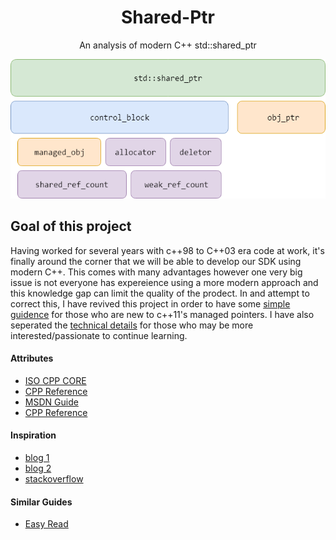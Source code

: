 <h1 align="center">Shared-Ptr</h1>
<p align="center">An analysis of modern C++ std::shared_ptr</p>
<p align="center"><img src ="https://github.com/prince-chrismc/Shared-Ptr/blob/master/Docs/Images/shared_ptr_diagram.png" /></p>

## Goal of this project
Having worked for several years with c++98 to C++03 era code at work, it's finally around the corner that we will be able to develop our SDK using modern C++. This comes with many advantages however one very big issue is not everyone has expereience using a more modern approach and this knowledge gap can limit the quality of the prodect. In and attempt to correct this, I have revived this project in order to have some [simple guidence](Introdution.md) for those who are new to c++11's managed pointers. I have also seperated the [technical details](Implementation-Details.md) for those who may be more interested/passionate to continue learning.

#### Attributes
* [ISO CPP CORE](https://isocpp.github.io/CppCoreGuidelines/CppCoreGuidelines#S-resource)
* [CPP Reference](http://en.cppreference.com/w/cpp/memory/shared_ptr)
* [MSDN Guide](https://msdn.microsoft.com/en-us/library/hh279669.aspx)
* [CPP Reference](http://en.cppreference.com/w/cpp/memory/enable_shared_from_this)

#### Inspiration
* [blog 1](https://www.bfilipek.com/2013/02/smart-pointers-gotchas.html)
* [blog 2](https://herbsutter.com/2012/06/05/gotw-105-smart-pointers-part-3-difficulty-710/)
* [stackoverflow](https://stackoverflow.com/a/77893/8480874)

#### Similar Guides
* [Easy Read](https://github.com/CodesBay/CplusPlus_SmartPointer)
